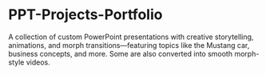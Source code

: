 # PPT-Projects-Portfolio
A collection of custom PowerPoint presentations with creative storytelling, animations, and morph transitions—featuring topics like the Mustang car, business concepts, and more. Some are also converted into smooth morph-style videos.
